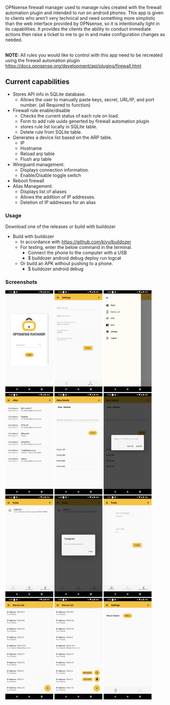 OPNsense firewall manager used to manage rules created with the firewall automation plugin and intended to run on android phones. This app is given to clients who aren't very technical and need something more simplistic than the web interface provided by OPNsense, so it is intentionally light in its capabilities. It provides the clients the ability to conduct immediate actions then raise a ticket to me to go in and make configuration changes as needed.


<br>**NOTE:** All rules you would like to control with this app need to be recreated using the firewall automation plugin https://docs.opnsense.org/development/api/plugins/firewall.html
<br>

## Current capabilities
- Stores API info in SQLite database.
    - Allows the user to manually paste keys, secret, URL/IP, and port number. (all Required to function)
- Firewall rule enable/disable <br>
    - Checks the current status of each rule on load.
    - Form to add rule uuids generted by firewall automation plugin
    - stores rule list locally in SQLite table.
    - Delete rule from SQLite table.
- Generates a device list based on the ARP table.
    - IP
    - Hostname
    - Reload arp table
    - Flush arp table 
- Wireguard management.
    - Displays connection information.
    - Enable/Disable toggle switch
- Reboot firewall
- Alias Management.
    - Displays list of aliases
    - Allows the addition of IP addresses. 
    - Deletion of IP addresses for an alias

### Usage
Download one of the releases or build with buildozer 
- Build with buildozer 
    - In accordance with https://github.com/kivy/buildozer 
    - For testing, enter the below command in the terminal. 
        - Connect the phone to the computer with a USB 
        - $ buildozer android debug deploy run logcat 
    - Or build an APK without pushing to a phone. 
        - $ buildozer android debug



### Screenshots
<img src="screenshots/f96ca555-35e2-4589-8e20-66746cbad041.png" width="30%">  <img src="screenshots/5082df12-52cb-42a6-87e0-c316b80d4509.png" width="30%"></img>  <img src="screenshots/1eb1f475-a0fd-449a-a251-fefe79b6507a.png" width="30%">  </img><img src="screenshots/3c1541e8-8be2-4a41-9ec9-11a5fef8603b.png" width="30%"></img>  <img src="screenshots/d75625a6-4625-43f6-9ba7-3436e1520a20.png" width="30%"></img>  <img src="screenshots/e3f6d1e8-f37b-4a73-84f7-ada7999a956b.png" width="30%"></img>  <img src="screenshots/97824f57-5472-491f-b8af-04058a1b4841.png" width="30%"></img>  <img src="screenshots/ba3cdc0a-23cb-461b-a1e9-1d168558fc10.png" width="30%"></img>  <img src="screenshots/ba2b7fb6-e2f3-401b-bf01-04a8fcd217a6.png" width="30%"></img> <img src="screenshots/e1754c53-a33c-4cc4-875a-646fdaae7da1.png" width="30%"></img> <img src="screenshots/95db32f0-0832-4bd2-8e7e-3fd878048ba4.png" width="30%"></img>  <img src="screenshots/9bd409d3-70cb-4e3f-8051-5ad389c7b013.png" width="30%"></img>
